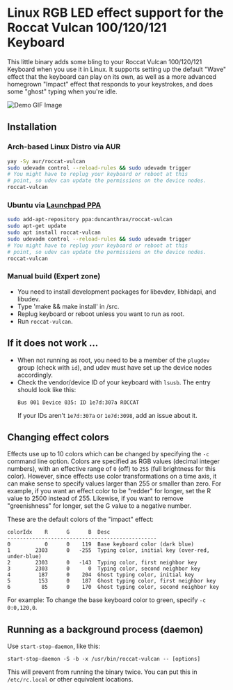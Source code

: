 # Linux RGB LED effect support for the Roccat Vulcan 100/120/121 Keyboard

This little binary adds some bling to your Roccat Vulcan 100/120/121 Keyboard when you use it in Linux. It supports setting up the default "Wave" effect that the keyboard can play on its own, as well as a more advanced homegrown "Impact" effect that responds to your keystrokes, and does some "ghost" typing when you're idle.

![Demo GIF Image](demo.gif)

## Installation

### Arch-based Linux Distro via AUR

```bash
yay -Sy aur/roccat-vulcan
sudo udevadm control --reload-rules && sudo udevadm trigger
# You might have to replug your keyboard or reboot at this
# point, so udev can update the permissions on the device nodes.
roccat-vulcan
```

### Ubuntu via [Launchpad PPA](https://launchpad.net/~duncanthrax/+archive/ubuntu/roccat-vulcan)

```bash
sudo add-apt-repository ppa:duncanthrax/roccat-vulcan
sudo apt-get update
sudo apt install roccat-vulcan
sudo udevadm control --reload-rules && sudo udevadm trigger
# You might have to replug your keyboard or reboot at this
# point, so udev can update the permissions on the device nodes.
roccat-vulcan
```

### Manual build (Expert zone)

* You need to install development packages for libevdev, libhidapi, and libudev.
* Type 'make && make install' in /src. 
* Replug keyboard or reboot unless you want to run as root.
* Run `roccat-vulcan`.


## If it does not work ...
* When not running as root, you need to be a member of
  the `plugdev` group (check with `id`), and udev must have
  set up the device nodes accordingly.
* Check the vendor/device ID of your keyboard with `lsusb`.
  The entry should look like this:
  ```
  Bus 001 Device 035: ID 1e7d:307a ROCCAT
  ```
  If your IDs aren't `1e7d:307a` or `1e7d:3098`, add an issue
  about it.
  
## Changing effect colors
Effects use up to 10 colors which can be changed by specifying
the `-c` command line option. Colors are specified as RGB values
(decimal integer numbers), with an effective range of `0` (off)
to `255` (full brightness for this color).
However, since effects use color transformations on a time axis,
it can make sense to specify values larger than 255 or smaller
than zero. For example, if you want an effect color to be
"redder" for longer, set the R value to 2500 instead of 255.
Likewise, if you want to remove "greenishness" for longer,
set the G value to a negative number.

These are the default colors of the "impact" effect:

```
colorIdx    R      G      B  Desc
------------------------------------------------
0           0      0    119  Base keyboard color (dark blue)
1        2303      0   -255  Typing color, initial key (over-red, under-blue)
2        2303      0   -143  Typing color, first neighbor key
3        2303      0      0  Typing color, second neighbor key
4         187      0    204  Ghost typing color, initial key
5         153      0    187  Ghost typing color, first neighbor key
6          85      0    170  Ghost typing color, second neighbor key
```

For example: To change the base keyboard color to green, specify
`-c 0:0,120,0`.

## Running as a background process (daemon)
Use `start-stop-daemon`, like this:
```
start-stop-daemon -S -b -x /usr/bin/roccat-vulcan -- [options]
```
This will prevent from running the binary twice. You can put
this in `/etc/rc.local` or other equivalent locations.
